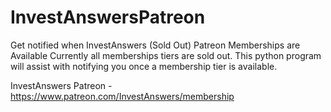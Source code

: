 # InvestAnswersPatreon
Get notified when InvestAnswers (Sold Out) Patreon Memberships are Available
Currently all memberships tiers are sold out. This python program will assist with notifying you once a membership tier is available.

InvestAnswers Patreon - https://www.patreon.com/InvestAnswers/membership
